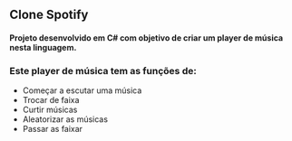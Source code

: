 ## Clone Spotify

#### Projeto desenvolvido em C# com objetivo de criar um player de música nesta linguagem. 

### Este player de música tem as funções de:
* Começar a escutar uma música
* Trocar de faixa
* Curtir músicas
* Aleatorizar as músicas
* Passar as faixar
